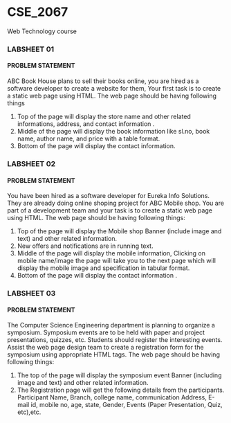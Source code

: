 # CSE_2067
Web Technology course
### LABSHEET 01
#### PROBLEM STATEMENT
ABC Book House plans to sell their books online, you are hired as a software developer to create a website for them, Your first task is to create a static web page using HTML. The web page should be having following things
1) Top of the page will display the store name and other related informations, address, and contact information .
2) Middle of the page will display the book information like sl.no, book name, author name, and price with a table format.
3) Bottom of the page will display the contact information.
   
### LABSHEET 02
#### PROBLEM STATEMENT
You have been hired as a software developer for Eureka Info Solutions. They are already doing online shoping project for ABC Mobile shop. You are part of a development team and your task is to create a static web page using HTML.
The web page should be having following things:
1) Top of the page will display the Mobile shop Banner (include image and text) and other related information.
2) New offers and notifications are in running text.
3) Middle of the page will display the mobile information, Clicking on mobile name/image the
page will take you to the next page which will display the mobile image and specification in
tabular format.
4) Bottom of the page will display the contact information .
   
### LABSHEET 03
#### PROBLEM STATEMENT
The Computer Science Engineering department is planning to organize a symposium. Symposium events are to be held with paper and project presentations, quizzes, etc. Students should register the interesting events. Assist the web page design team to create a registration form for the symposium using appropriate HTML tags.
The web page should be having following things:
1. The top of the page will display the symposium event Banner (including image and text) and
other related information.
2. The Registration page will get the following details from the participants. Participant Name,
Branch, college name, communication Address, E-mail id, mobile no, age, state, Gender,
Events (Paper Presentation, Quiz, etc),etc.
